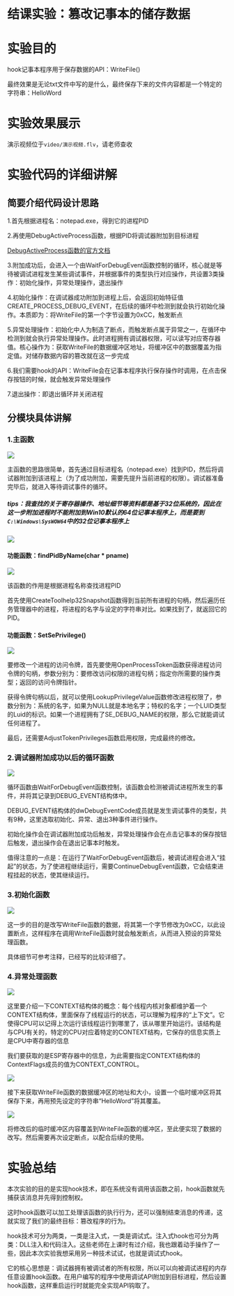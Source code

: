 # 结课实验：篡改记事本的储存数据

# 实验目的

hook记事本程序用于保存数据的API：WriteFile()

最终效果是无论txt文件中写的是什么，最终保存下来的文件内容都是一个特定的字符串：HelloWord

# 实验效果展示

演示视频位于`video/演示视频.flv`，请老师查收

# 实验代码的详细讲解

## 简要介绍代码设计思路

1.首先根据进程名：notepad.exe，得到它的进程PID

2.再使用DebugActiveProcess函数，根据PID将调试器附加到目标进程

[DebugActiveProcess函数的官方文档](https://docs.microsoft.com/en-us/previous-versions/aa908990(v=msdn.10))

3.附加成功后，会进入一个由WaitForDebugEvent函数控制的循环，核心就是等待被调试进程发生某些调试事件，并根据事件的类型执行对应操作，共设置3类操作：初始化操作，异常处理操作，退出操作

4.初始化操作：在调试器成功附加到进程上后，会返回初始特征值CREATE_PROCESS_DEBUG_EVENT，在后续的循环中检测到就会执行初始化操作。本质即为：将WriteFile的第一个字节设置为0xCC，触发断点

5.异常处理操作：初始化中人为制造了断点，而触发断点属于异常之一，在循环中检测到就会执行异常处理操作。此时进程拥有调试器权限，可以读写对应寄存器值。核心操作为：获取WriteFile的数据缓冲区地址，将缓冲区中的数据覆盖为指定值。对储存数据内容的篡改就在这一步完成

6.我们需要hook的API：WriteFile会在记事本程序执行保存操作时调用，在点击保存按钮的时候，就会触发异常处理操作

7.退出操作：即退出循环并关闭进程

## 分模块具体讲解

### 1.主函数

![](image/1.jpg)

主函数的思路很简单，首先通过目标进程名（notepad.exe）找到PID，然后将调试器附加到该进程上（为了成功附加，需要先提升当前进程的权限）。调试器准备完毕后，就进入等待调试事件的循环。

##### tips：我查找的关于寄存器操作、地址细节等资料都是基于32位系统的，因此在这一步附加进程时不能附加到Win10默认的64位记事本程序上，而是要到`C:\Windows\SysWOW64`中的32位记事本程序上

![](image/9.jpg)

#### 功能函数：findPidByName(char * pname)

![](image/3.jpg)

该函数的作用是根据进程名称查找进程PID

首先使用CreateToolhelp32Snapshot函数得到当前所有进程的句柄，然后遍历任务管理器中的进程，将进程的名字与设定的字符串对比。如果找到了，就返回它的PID。

#### 功能函数：SetSePrivilege()

![](image/4.jpg)

要修改一个进程的访问令牌，首先要使用OpenProcessToken函数获得进程访问令牌的句柄，参数分别为：要修改访问权限的进程句柄；指定你所需要的操作类型；返回的访问令牌指针。

获得令牌句柄以后，就可以使用LookupPrivilegeValue函数修改进程权限了，参数分别为：系统的名字，如果为NULL就是本地名字；特权的名字；一个LUID类型的Luid的标识。如果一个进程拥有了SE_DEBUG_NAME的权限，那么它就能调试任何进程了。

最后，还需要AdjustTokenPrivileges函数启用权限，完成最终的修改。

### 2.调试器附加成功以后的循环函数

![](image/2.jpg)

循环函数由WaitForDebugEvent函数控制，该函数会检测被调试进程所发生的事件，并将其记录到DEBUG_EVENT结构体中。

DEBUG_EVENT结构体的dwDebugEventCode成员就是发生调试事件的类型，共有9种，这里选取初始化、异常、退出3种事件进行操作。

初始化操作会在调试器附加成功后触发，异常处理操作会在点击记事本的保存按钮后触发，退出操作会在退出记事本时触发。

值得注意的一点是：在运行了WaitForDebugEvent函数后，被调试进程会进入“挂起”的状态，为了使进程继续运行，需要ContinueDebugEvent函数，它会结束进程挂起的状态，使其继续运行。

### 3.初始化函数

![](image/5.jpg)

这一步的目的是改写WriteFile函数的数据，将其第一个字节修改为0xCC，以此设置断点，这样程序在调用WriteFile函数时就会触发断点，从而进入预设的异常处理函数。

具体细节可参考注释，已经写的比较详细了。

### 4.异常处理函数

![](image/6.jpg)

这里要介绍一下CONTEXT结构体的概念：每个线程内核对象都维护着一个CONTEXT结构体，里面保存了线程运行的状态，可以理解为程序的“上下文”。它使得CPU可以记得上次运行该线程运行到哪里了，该从哪里开始运行。该结构是与CPU有关的，特定的CPU对应着特定的CONTEXT结构，它保存的信息实质上是CPU中寄存器的信息

我们要获取的是ESP寄存器中的信息，为此需要指定CONTEXT结构体的ContextFlags成员的值为CONTEXT_CONTROL。

![](image/7.jpg)

接下来获取WriteFile函数的数据缓冲区的地址和大小，设置一个临时缓冲区将其保存下来，再用预先设定的字符串“HelloWord”将其覆盖。

![](image/8.jpg)

将修改后的临时缓冲区内容覆盖到WriteFile函数的缓冲区，至此便实现了数据的改写。然后需要再次设定断点，以配合后续的使用。

# 实验总结

本次实验的目的是实现hook技术，即在系统没有调用该函数之前，hook函数就先捕获该消息并先得到控制权。

这时hook函数可以加工处理该函数的执行行为，还可以强制结束消息的传递，这就实现了我们的最终目标：篡改程序的行为。

hook技术可分为两类，一类是注入式，一类是调试式。注入式hook也可分为两类：DLL注入和代码注入。这些老师在上课时有过介绍，我也跟着动手操作了一些，因此本次实验我想采用另一种技术试试，也就是调试式hook。

它的核心思想是：调试器拥有被调试者的所有权限，所以可以向被调试进程的内存任意设置hook函数。在用户编写的程序中使用调试API附加到目标进程，然后设置hook函数，这样重启运行时就能完全实现API钩取了。